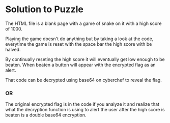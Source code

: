 # Solution to Puzzle

The HTML file is a blank page with a game of snake on it with a high score of 1000.

Playing the game doesn't do anything but by taking a look at the code, everytime the game is reset with the space bar the high score with be halved.

By continually reseting the high score it will eventually get low enough to be beaten.
When beaten a button will appear with the encrypted flag as an alert.

That code can be decrypted using base64 on cyberchef to reveal the flag.

### OR

The original encrypted flag is in the code if you analyze it and realize that what the decryption function is using to alert the user after the high score is beaten is a double base64 encryption.
